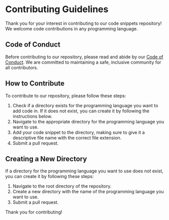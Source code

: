 # Contributing Guidelines

Thank you for your interest in contributing to our code snippets repository! We welcome code contributions in any programming language.

## Code of Conduct

Before contributing to our repository, please read and abide by our [Code of Conduct](CODE_OF_CONDUCT.md). We are committed to maintaining a safe, inclusive community for all contributors.

## How to Contribute

To contribute to our repository, please follow these steps:

1. Check if a directory exists for the programming language you want to add code in. If it does not exist, you can create it by following the instructions below.
2. Navigate to the appropriate directory for the programming language you want to use.
3. Add your code snippet to the directory, making sure to give it a descriptive file name with the correct file extension.
4. Submit a pull request.

## Creating a New Directory

If a directory for the programming language you want to use does not exist, you can create it by following these steps:

1. Navigate to the root directory of the repository.
2. Create a new directory with the name of the programming language you want to use.
3. Submit a pull request.

Thank you for contributing!
